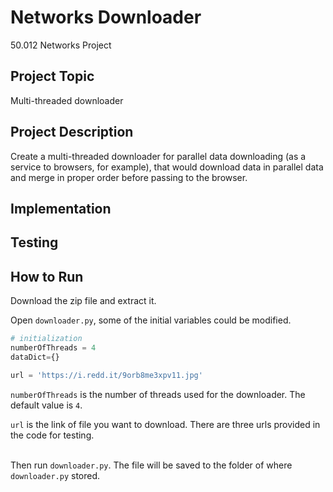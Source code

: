 # Networks Downloader
50.012 Networks Project

## Project Topic
Multi-threaded downloader

## Project Description
Create a multi-threaded downloader for parallel data downloading (as a service to browsers, for example), 
that would download data in parallel data and merge in proper order before passing to the browser.

## Implementation

## Testing

## How to Run
Download the zip file and extract it.


Open `downloader.py`, some of the initial variables could be modified.
```python
# initialization
numberOfThreads = 4
dataDict={}

url = 'https://i.redd.it/9orb8me3xpv11.jpg'
```


`numberOfThreads` is the number of threads used for the downloader. The default value is `4`.


`url` is the link of file you want to download. There are three urls provided in the code for testing.


<br>Then run `downloader.py`. The file will be saved to the folder of where `downloader.py` stored.
